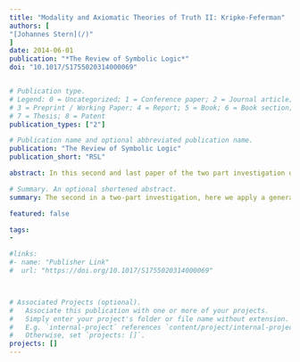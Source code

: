 ```yaml
---
title: "Modality and Axiomatic Theories of Truth II: Kripke-Feferman"
authors: [
"[Johannes Stern](/)"
]
date: 2014-06-01
publication: "*The Review of Symbolic Logic*"
doi: "10.1017/S1755020314000069"


# Publication type.
# Legend: 0 = Uncategorized; 1 = Conference paper; 2 = Journal article;
# 3 = Preprint / Working Paper; 4 = Report; 5 = Book; 6 = Book section;
# 7 = Thesis; 8 = Patent
publication_types: ["2"]

# Publication name and optional abbreviated publication name.
publication: "The Review of Symbolic Logic"
publication_short: "RSL"

abstract: In this second and last paper of the two part investigation on “Modality and Axiomatic Theories of Truth” we apply a general strategy for constructing modal theories over axiomatic theories of truth to the theory Kripke-Feferman. This general strategy was developed in the first part of our investigation. Applying the strategy to Kripke-Feferman leads to the theory Modal KripkeFeferman which we discuss from the three perspectives that we had already considered in the first paper, where we discussed the theory Modal Friedman-Sheard. That is, we first show that Modal Kripke-Feferman preserves theoremhood modulo translation with respect to modal operator logic. Second, we develop a modal semantics fitting the newly developed theory. Third, we investigate whether the modal predicate of Modal Kripke-Feferman can be understood along the lines of a proposal of Kripke, namely as a truth predicate modified by a modal operator.

# Summary. An optional shortened abstract.
summary: The second in a two-part investigation, here we apply a general strategy for constructing modal theories over axiomatic theories of truth to the theory Kripke-Feferman.

featured: false

tags:
-

#links:
#- name: "Publisher Link"
#  url: "https://doi.org/10.1017/S1755020314000069"



# Associated Projects (optional).
#   Associate this publication with one or more of your projects.
#   Simply enter your project's folder or file name without extension.
#   E.g. `internal-project` references `content/project/internal-project/index.md`.
#   Otherwise, set `projects: []`.
projects: []
---
```

